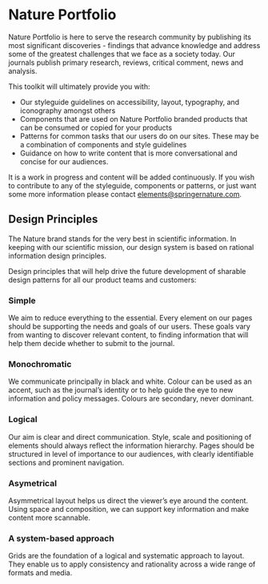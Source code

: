 # Nature Portfolio

Nature Portfolio is here to serve the research community by publishing its most significant discoveries - findings that advance knowledge and address some of the greatest challenges that we face as a society today. Our journals publish primary research, reviews, critical comment, news and analysis.

This toolkit will ultimately provide you with:

- Our styleguide guidelines on accessibility, layout, typography, and iconography amongst others
- Components that are used on Nature Portfolio branded products that can be consumed or copied for your products
- Patterns for common tasks that our users do on our sites. These may be a combination of components and style guidelines
- Guidance on how to write content that is more conversational and concise for our audiences.


It is a work in progress and content will be added continuously. If you wish to contribute to any of the styleguide, components or patterns, or just want some more information please contact elements@springernature.com.

## Design Principles

The Nature brand stands for the very best in scientific information.
In keeping with our scientific mission, our design system is based on rational information design principles.

Design principles that will help drive the future development of sharable design patterns for all our product teams and customers:

### Simple
We aim to reduce everything to the essential. Every element on our pages should be supporting the needs and goals of our users. These goals vary from wanting to discover relevant content, to finding information that will help them decide whether to submit to the journal.

### Monochromatic
We communicate principally in black and white. Colour can be used as an accent, such as the journal’s identity or to help guide the eye to new information and policy messages. Colours are secondary, never dominant.


### Logical
Our aim is clear and direct communication. Style, scale and positioning of elements should always reflect the information hierarchy. Pages should be structured in level of importance to our audiences, with clearly identifiable sections and prominent navigation.

### Asymetrical
Asymmetrical layout helps us direct the viewer’s eye around the content. Using space and composition, we can support key information and make content more scannable.

### A system-based approach
Grids are the foundation of a logical and systematic approach to layout. They enable us to apply consistency and rationality across a wide range of formats and media.


